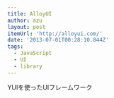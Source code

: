 ```yaml
---
title: AlloyUI
author: azu
layout: post
itemUrl: 'http://alloyui.com/'
date: '2013-07-01T00:28:10.844Z'
tags:
  - JavaScript
  - UI
  - library
---
```

YUIを使ったUIフレームワーク
